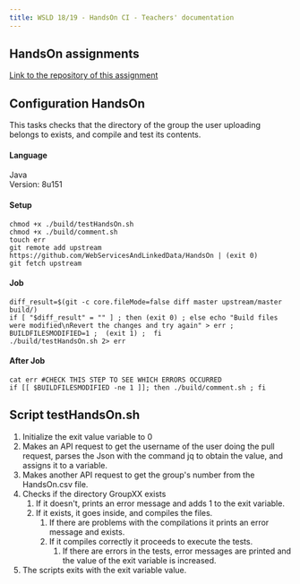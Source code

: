 ```yaml
---
title: WSLD 18/19 - HandsOn CI - Teachers' documentation
---
```


## HandsOn assignments

[Link to the repository of this assignment](https://github.com/WebServicesAndLinkedData/HandsOn)

## Configuration HandsOn
This tasks checks that the directory of the group the user uploading belongs to exists, and compile and test its contents.

#### Language
Java <br>
Version: 8u151

#### Setup
```
chmod +x ./build/testHandsOn.sh
chmod +x ./build/comment.sh
touch err
git remote add upstream https://github.com/WebServicesAndLinkedData/HandsOn | (exit 0)
git fetch upstream
```
#### Job
```
diff_result=$(git -c core.fileMode=false diff master upstream/master build/)
if [ "$diff_result" = "" ] ; then (exit 0) ; else echo "Build files were modified\nRevert the changes and try again" > err ; BUILDFILESMODIFIED=1 ;  (exit 1) ;  fi
./build/testHandsOn.sh 2> err
```
#### After Job
```
cat err #CHECK THIS STEP TO SEE WHICH ERRORS OCCURRED
if [[ $BUILDFILESMODIFIED -ne 1 ]]; then ./build/comment.sh ; fi
```

## Script testHandsOn.sh
1. Initialize the exit value variable to 0
2. Makes an API request to get the username of the user doing the pull request, parses the Json with the command jq to obtain the value, and assigns it to a variable.
3. Makes another API request to get the group's number from the HandsOn.csv file.
4. Checks if the directory GroupXX exists
    1. If it doesn't, prints an error message and adds 1 to the exit variable.
    2. If it exists, it goes inside, and compiles the files.
        1. If there are problems with the compilations it prints an error message and exists.
        2. If it compiles correctly it proceeds to execute the tests.
            1. If there are errors in the tests, error messages are printed and the value of the exit variable is increased.
5. The scripts exits with the exit variable value.
